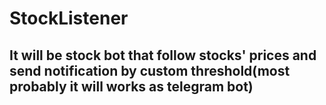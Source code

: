 # StockListener

## It will be stock bot that follow stocks' prices and send notification by custom threshold(most probably it will works as telegram bot) 

